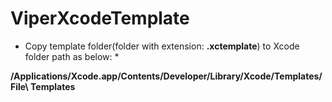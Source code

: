 # ViperXcodeTemplate

* Copy template folder(folder with extension: **.xctemplate**) to Xcode folder path as below: *

**/Applications/Xcode.app/Contents/Developer/Library/Xcode/Templates/File\ Templates**
